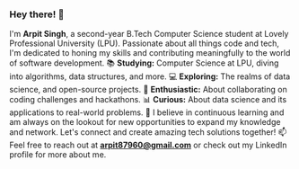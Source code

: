 ### Hey there! 👋
I'm **Arpit Singh**, a second-year B.Tech Computer Science student at Lovely Professional University (LPU). Passionate about all things code and tech, I'm dedicated to honing my skills and contributing meaningfully to the world of software development.
📚 **Studying:** Computer Science at LPU, diving into algorithms, data structures, and more.
💻 **Exploring:** The realms of data science, and open-source projects.
🌟 **Enthusiastic:** About collaborating on coding challenges and hackathons.
📊 **Curious:** About data science and its applications to real-world problems.
🚀 I believe in continuous learning and am always on the lookout for new opportunities to expand my knowledge and network. Let's connect and create amazing tech solutions together!
📫 Feel free to reach out at **arpit87960@gmail.com** or check out my LinkedIn profile for more about me.
